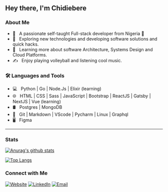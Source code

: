 ## Hey there, I'm Chidiebere

### About Me

- 🚀 &nbsp; A passionate self-taught Full-stack developer from Nigeria 🚀
- 🤔 &nbsp; Exploring new technologies and developing software solutions and quick hacks.
- 🌱 &nbsp; Learning more about software Architecture, Systems Design and Cloud Platforms.
- ✍️ &nbsp; Enjoy playing volleyball and listening cool music.

### 🛠 Languages and Tools

- 💻 &nbsp; Python | Go | Node.Js | Elixir (learning)
- 🌐 &nbsp; HTML | CSS | Sass | JavaScript | Bootstrap | ReactJS | Gatsby | NextJS | Vue (learning)
- 🛢 &nbsp; Postgres | MongoDB
- 🔧 &nbsp; Git | Markdown | VScode | Pycharm | Linux | Graphql
- 🖥 &nbsp; Figma

---

### Stats

[![Anurag's github stats](https://github-readme-stats.vercel.app/api?username=Japhethca&theme=darcula&count_private=true&show_icons=true&hide=issues,contribs)](https://github.com/anuraghazra/github-readme-stats)

[![Top Langs](https://github-readme-stats.vercel.app/api/top-langs/?username=japhethca&layout=compact&theme=darcula)](https://github.com/anuraghazra/github-readme-stats)

### Connect with Me

<p>
<a href="https://www.chidex.dev/"><img alt="Website" src="https://img.shields.io/badge/Website-www.chidex.dev-blue?style=rounded-square&logo=google-chrome"></a>
<a href="https://www.linkedin.com/in/chidiebere-anyigor-02515a119/"><img alt="LinkedIn" src="https://img.shields.io/badge/LinkedIn-Chidiebere%20Anyigor-blue?style=rounded-square&logo=linkedin"></a>
<a href="mailto:chidiebere.anyigor@gmail.com"><img alt="Email" src="https://img.shields.io/badge/Email-chidiebere.anyigor@gmail.com-blue?style=rounded-square&logo=gmail"></a>
</p>
